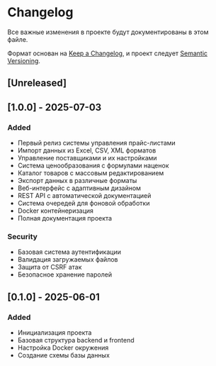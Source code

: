 # Changelog

Все важные изменения в проекте будут документированы в этом файле.

Формат основан на [Keep a Changelog](https://keepachangelog.com/en/1.0.0/),
и проект следует [Semantic Versioning](https://semver.org/spec/v2.0.0.html).

## [Unreleased]

## [1.0.0] - 2025-07-03

### Added
- Первый релиз системы управления прайс-листами
- Импорт данных из Excel, CSV, XML форматов
- Управление поставщиками и их настройками
- Система ценообразования с формулами наценок
- Каталог товаров с массовым редактированием
- Экспорт данных в различные форматы
- Веб-интерфейс с адаптивным дизайном
- REST API с автоматической документацией
- Система очередей для фоновой обработки
- Docker контейнеризация
- Полная документация проекта

### Security
- Базовая система аутентификации
- Валидация загружаемых файлов
- Защита от CSRF атак
- Безопасное хранение паролей

## [0.1.0] - 2025-06-01

### Added
- Инициализация проекта
- Базовая структура backend и frontend
- Настройка Docker окружения
- Создание схемы базы данных
